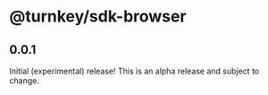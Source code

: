 # @turnkey/sdk-browser

## 0.0.1

Initial (experimental) release! This is an alpha release and subject to change.
